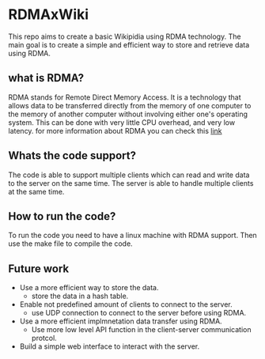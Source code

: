 # RDMAxWiki

This repo aims to create a basic Wikipidia using RDMA technology. The main goal is to create a simple and efficient way to store and retrieve data using RDMA. 

## what is RDMA?

RDMA stands for Remote Direct Memory Access. It is a technology that allows data to be transferred directly from the memory of one computer to the memory of another computer without involving either one's operating system. This can be done with very little CPU overhead, and very low latency.
for more information about RDMA you can check this [link](https://en.wikipedia.org/wiki/Remote_direct_memory_access)

## Whats the code support?

The code is able to support multiple clients which can read and write data to the server on the same time. The server is able to handle multiple clients at the same time.

## How to run the code?

To run the code you need to have a linux machine with RDMA support. Then use the make file to compile the code. 


## Future work 

- Use a more efficient way to store the data.
  - store the data in a hash table.
- Enable not predefined amount of clients to connect to the server.
  - use UDP connection to connect to the server before using RDMA.
- Use a more efficient implmnetation data transfer using RDMA.
  - Use more low level API function in the client-server communication protcol.
- Build a simple web interface to interact with the server.
